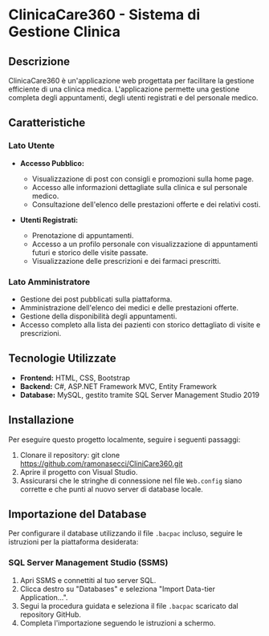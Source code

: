 # ClinicaCare360 - Sistema di Gestione Clinica

## Descrizione
ClinicaCare360 è un'applicazione web progettata per facilitare la gestione efficiente di una clinica medica. L'applicazione permette una gestione completa degli appuntamenti, degli utenti registrati e del personale medico.

## Caratteristiche

### Lato Utente
- **Accesso Pubblico:**
  - Visualizzazione di post con consigli e promozioni sulla home page.
  - Accesso alle informazioni dettagliate sulla clinica e sul personale medico.
  - Consultazione dell'elenco delle prestazioni offerte e dei relativi costi.

- **Utenti Registrati:**
  - Prenotazione di appuntamenti.
  - Accesso a un profilo personale con visualizzazione di appuntamenti futuri e storico delle visite passate.
  - Visualizzazione delle prescrizioni e dei farmaci prescritti.

### Lato Amministratore
- Gestione dei post pubblicati sulla piattaforma.
- Amministrazione dell'elenco dei medici e delle prestazioni offerte.
- Gestione della disponibilità degli appuntamenti.
- Accesso completo alla lista dei pazienti con storico dettagliato di visite e prescrizioni.

## Tecnologie Utilizzate
- **Frontend:** HTML, CSS, Bootstrap
- **Backend:** C#, ASP.NET Framework MVC, Entity Framework
- **Database:** MySQL, gestito tramite SQL Server Management Studio 2019

## Installazione
Per eseguire questo progetto localmente, seguire i seguenti passaggi:

1. Clonare il repository:
   git clone https://github.com/ramonasecci/CliniCare360.git
2. Aprire il progetto con Visual Studio.
3. Assicurarsi che le stringhe di connessione nel file `Web.config` siano corrette e che punti al nuovo server di database locale.

## Importazione del Database
Per configurare il database utilizzando il file `.bacpac` incluso, seguire le istruzioni per la piattaforma desiderata:

### SQL Server Management Studio (SSMS)
1. Apri SSMS e connettiti al tuo server SQL.
2. Clicca destro su "Databases" e seleziona "Import Data-tier Application...".
3. Segui la procedura guidata e seleziona il file `.bacpac` scaricato dal repository GitHub.
4. Completa l'importazione seguendo le istruzioni a schermo.
